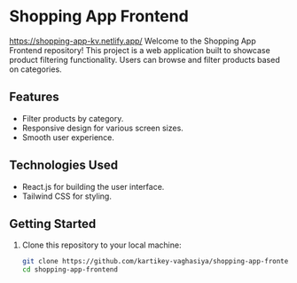 # Shopping App Frontend
https://shopping-app-kv.netlify.app/
Welcome to the Shopping App Frontend repository! 
This project is a web application built to showcase product filtering functionality. Users can browse and filter products based on categories.

## Features

- Filter products by category.
- Responsive design for various screen sizes.
- Smooth user experience.

## Technologies Used

- React.js for building the user interface.
- Tailwind CSS for styling.

## Getting Started

1. Clone this repository to your local machine:

   ```bash
   git clone https://github.com/kartikey-vaghasiya/shopping-app-frontend.git
   cd shopping-app-frontend
